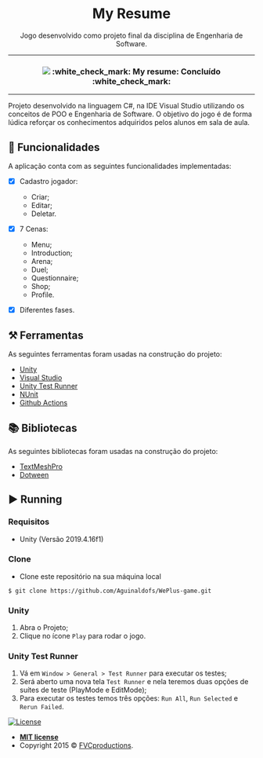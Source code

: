 <h1 align="center">My Resume </h1>
<p align="center">Jogo desenvolvido como projeto final da disciplina de Engenharia de Software.</p>

-----

<h3 align="center"> 
  <img src="https://github.com/leandroaquinopereira/C214-Trab/blob/master/CabecalhoIMG.svg" >
  :white_check_mark:  My resume: Concluído  :white_check_mark:
</h3>


-----

<p align="left">Projeto desenvolvido na linguagem C#, na IDE Visual Studio utilizando os conceitos de POO e Engenharia de Software. O objetivo do jogo é de forma lúdica reforçar os conhecimentos adquiridos pelos alunos em sala de aula.</p>

## 🎯 Funcionalidades
A aplicação conta com as seguintes funcionalidades implementadas:
- [X] Cadastro jogador:
  - Criar;
  - Editar; 
  - Deletar.
  
- [X] 7 Cenas:
  - Menu;
  - Introduction;
  - Arena;
  - Duel;
  - Questionnaire;
  - Shop;
  - Profile.
  
- [X] Diferentes fases.
  
  

## ⚒️ Ferramentas 
As seguintes ferramentas foram usadas na construção do projeto:
- [Unity](https://unity.com)
- [Visual Studio](https://visualstudio.microsoft.com/pt-br/vs/)
- [Unity Test Runner](https://docs.unity3d.com/2017.4/Documentation/Manual/testing-editortestsrunner.html)
- [NUnit](https://nunit.org/)
- [Github Actions](https://github.com/features/actions)

## 📚 Bibliotecas
As seguintes bibliotecas foram usadas na construção do projeto:
- [TextMeshPro](https://docs.unity3d.com/Manual/com.unity.textmeshpro.html)
- [Dotween](http://dotween.demigiant.com/)

## ▶️ Running

### Requisitos
 - Unity (Versão 2019.4.16f1)
 
 ### Clone
- Clone este repositório na sua máquina local
```
$ git clone https://github.com/Aguinaldofs/WePlus-game.git
```

### Unity
 1. Abra o Projeto;
 2. Clique no ícone `Play` para rodar o jogo.
 
### Unity Test Runner
 1. Vá em `Window > General > Test Runner` para executar os testes;
 2. Será aberto uma nova tela `Test Runner` e nela teremos duas opções de suítes de teste (PlayMode e EditMode);
 3. Para executar os testes temos três opções: `Run All`, `Run Selected` e `Rerun Failed`.

[![License](https://img.shields.io/apm/l/vim-mode?color=blue)](http://badges.mit-license.org)

- **[MIT license](http://opensource.org/licenses/mit-license.php)**
- Copyright 2015 © <a href="http://fvcproductions.com" target="_blank">FVCproductions</a>.
